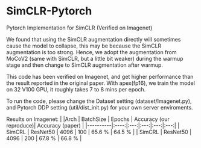 # SimCLR-Pytorch
Pytorch Implementation for SimCLR (Verified on Imagenet)

We found that using the SimCLR augmentation directly will sometimes cause the model to collapse, this may be because the SimCLR augmentation is too strong. Hence, we adopt the augmentation from MoCoV2 (same with SimCLR, but a little bit weaker) during the warmup stage and then change to SimCLR augmentation after warmup.

This code has been verified on Imagenet, and get higher performance than the result reported in the original paper. With apex(fp16), we train the model on 32 V100 GPU, it roughly takes 7 to 8 mins per epoch.

To run the code, please change the Dataset setting (dataset/Imagenet.py), and Pytorch DDP setting (util/dist_init.py) for your own server enviroments.

Results on Imagenet:
|          |Arch | BatchSize | Epochs | Accuracy (our reproduce)| Accuracy (paper) |
|----------|:----:|:---:|:---:|:---:|:---:|
|  SimCRL | ResNet50 | 4096 | 100  |  65.6 % | 64.5 % |
|  SimCRL | ResNet50 | 4096 | 200  |  67.8 % | 66.8 % |




